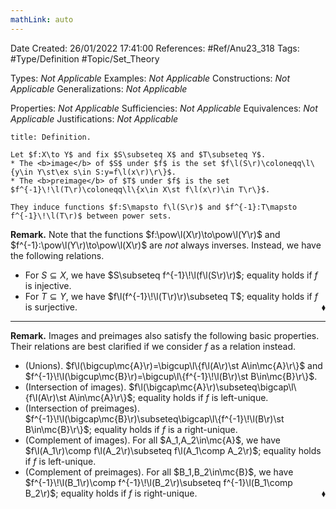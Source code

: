 ```yaml
---
mathLink: auto
---
```


<div class="topSpace"></div>

Date Created: 26/01/2022 17:41:00
References: #Ref/Anu23_318
Tags: #Type/Definition #Topic/Set_Theory

Types: <i>Not Applicable</i>
Examples: <i>Not Applicable</i>
Constructions: <i>Not Applicable</i>
Generalizations: <i>Not Applicable</i>

Properties: <i>Not Applicable</i>
Sufficiencies: <i>Not Applicable</i>
Equivalences: <i>Not Applicable</i>
Justifications: <i>Not Applicable</i>

``` ad-Definition
title: Definition.

Let $f:X\to Y$ and fix $S\subseteq X$ and $T\subseteq Y$.
* The <b>image</b> of $S$ under $f$ is the set $f\l(S\r)\coloneqq\l\{y\in Y\st\ex s\in S:y=f\l(x\r)\r\}$.
* The <b>preimage</b> of $T$ under $f$ is the set $f^{-1}\!\l(T\r)\coloneqq\l\{x\in X\st f\l(x\r)\in T\r\}$.

They induce functions $f:S\mapsto f\l(S\r)$ and $f^{-1}:T\mapsto f^{-1}\!\l(T\r)$ between power sets.

```

<b>Remark.</b> Note that the functions $f:\pow\l(X\r)\to\pow\l(Y\r)$ and $f^{-1}:\pow\l(Y\r)\to\pow\l(X\r)$ are <i>not</i> always inverses. Instead, we have the following relations.
* For $S\subseteq X$, we have $S\subseteq f^{-1}\!\l(f\l(S\r)\r)$; equality holds if $f$ is injective.
* For $T\subseteq Y$, we have $f\l(f^{-1}\!\l(T\r)\r)\subseteq T$; equality holds if $f$ is surjective.<span style="float:right;">$\blacklozenge$</span>

---

<b>Remark.</b> Images and preimages also satisfy the following basic properties. Their relations are best clarified if we consider $f$ as a relation instead.
* (Unions). $f\l(\bigcup\mc{A}\r)=\bigcup\l\{f\l(A\r)\st A\in\mc{A}\r\}$ and $f^{-1}\!\l(\bigcup\mc{B}\r)=\bigcup\l\{f^{-1}\!\l(B\r)\st B\in\mc{B}\r\}$.
* (Intersection of images). $f\l(\bigcap\mc{A}\r)\subseteq\bigcap\l\{f\l(A\r)\st A\in\mc{A}\r\}$; equality holds if $f$ is left-unique.
* (Intersection of preimages). $f^{-1}\!\l(\bigcap\mc{B}\r)\subseteq\bigcap\l\{f^{-1}\!\l(B\r)\st B\in\mc{B}\r\}$; equality holds if $f$ is a right-unique.
* (Complement of images). For all $A_1,A_2\in\mc{A}$, we have $f\l(A_1\r)\comp f\l(A_2\r)\subseteq f\l(A_1\comp A_2\r)$; equality holds if $f$ is left-unique.
* (Complement of preimages). For all $B_1,B_2\in\mc{B}$, we have $f^{-1}\!\l(B_1\r)\comp f^{-1}\!\l(B_2\r)\subseteq f^{-1}\l(B_1\comp B_2\r)$; equality holds if $f$ is right-unique.<span style="float:right;">$\blacklozenge$</span>
